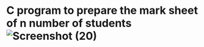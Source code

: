 # C program to prepare the mark sheet of n number of students![Screenshot (20)](https://user-images.githubusercontent.com/93781577/173570399-72c6b6fc-428e-4a4f-8ef2-594a395d9363.png)

